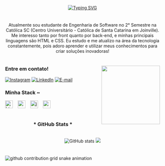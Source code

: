 <div align="center">
  <a href="https://git.io/typing-svg">
    <img src="https://readme-typing-svg.demolab.com?font=Fira+Code&weight=500&size=22&pause=1000&color=B30000&center=true&vCenter=true&random=false&width=524&lines=%E2%8A%B9+Bem-vindo+ao+meu+perfil!++%E2%8A%B9+" alt="Typing SVG">
  </a>
</div>

<img align="center" alt="" src="./src/Header-gif.gif">

#

<p align="center">Atualmente sou estudante de Engenharia de Software no 2° Semestre na Católica SC (Centro Universitário - Católica de Santa Catarina em Joinville). Me interesso tanto por front quanto por back-end, e minhas principais linguagens são HTML e CSS. Eu estudo e me atualizo na área da tecnologia constantemente, pois adoro aprender e utilizar meus conhecimentos para criar soluções inovadoras!

#

<img align="right" alt="" height="190px" src="./src/study.gif">

<h3 align="left">Entre em contato!</h3>

[![Instagram](https://img.shields.io/badge/-Instagram-000?style=for-the-badge&logo=instagram&logoColor=B300006&color:FFF)](https://www.instagram.com/isaac_cesar/)
[![LinkedIn](https://img.shields.io/badge/-LinkedIn-000?style=for-the-badge&logo=linkedin&logoColor=B30000&color:FFF)](https://www.linkedin.com/in/IsaacCesar01/)
[![E-mail](https://img.shields.io/badge/-Email-000?style=for-the-badge&logo=microsoft-outlook&logoColor=B30000&color:FFF)](mailto:isaaccesar01@gmail.com)

<h3 align="left">Minha Stack ~</h3>

<div align="left">
  <img src="https://cdn.jsdelivr.net/gh/devicons/devicon/icons/html5/html5-original.svg" height="25" alt="html5 logo"  />
  <img width="8" />
  <img src="https://cdn.jsdelivr.net/gh/devicons/devicon/icons/css3/css3-original.svg" height="25" alt="css3 logo"  />
  <img width="8" />
  <img src="https://cdn.jsdelivr.net/gh/devicons/devicon/icons/javascript/javascript-plain.svg" height="25" alt="javascript logo"  />
  <img width="8" />
  <img src="https://cdn.jsdelivr.net/gh/devicons/devicon/icons/c/c-original.svg" height="25" alt="c logo"  />
  <img width="8" />
</div>

#

<div style="text-align: center;" align="center">
  <h3>* GitHub Stats *</h3>
  <br>
  <img src="https://github-readme-stats-git-masterrstaa-rickstaa.vercel.app/api?username=IsaacCesarF&hide_title=true&show_icons=true&include_all_commits=false&count_private=true&line_height=25&hide=issues&bg_color=000&title_color=B30000&text_color=FFF&border_radius=3&border_color=B30000&icon_color=B30000&theme=jolly" alt="GitHub stats">

  <img src="https://github-readme-stats-git-masterrstaa-rickstaa.vercel.app/api/top-langs/?username=IsaacCesarF&line_height=10&card_width=290&layout=compact&hide_title=false&count_private=true&langs_count=4&show_icons=true&title_color=B30000&bg_color=000&text_color=B30000&border_radius=3&border_color=B30000&count_private=true">
</div>

#

<picture align="center">
  <source media="(prefers-color-scheme: dark)" srcset="https://raw.githubusercontent.com/IsaacCesarF/IsaacCesarF/output/github-contribution-grid-snake-dark.svg">
  <source media="(prefers-color-scheme: light)" srcset="https://raw.githubusercontent.com/IsaacCesarF/IsaacCesarF/output/github-contribution-grid-snake-dark.svg">
  <img align="center" alt="github contribution grid snake animation" src="https://raw.githubusercontent.com/IsaacCesarF/IsaacCesarF/output/github-contribution-grid-snake.svg">
</picture>
